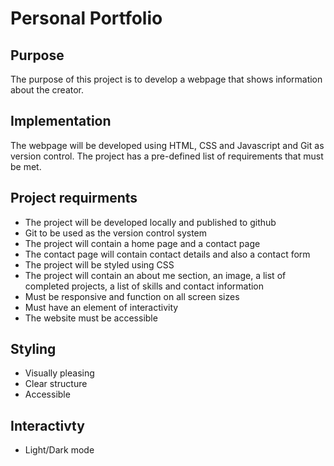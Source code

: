 # Personal Portfolio

## Purpose
The purpose of this project is to develop a webpage that shows information about the creator.

## Implementation
The webpage will be developed using HTML, CSS and Javascript and Git as version control. The project has a pre-defined list of requirements that must be met.

## Project requirments
* The project will be developed locally and published to github
* Git to be used as the version control system
* The project will contain a home page and a contact page
* The contact page will contain contact details and also a contact form
* The project will be styled using CSS
* The project will contain an about me section, an image, a list of completed projects, a list of skills and contact information
* Must be responsive and function on all screen sizes
* Must have an element of interactivity
* The website must be accessible

## Styling
* Visually pleasing
* Clear structure
* Accessible

## Interactivty
* Light/Dark mode